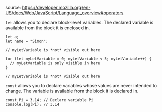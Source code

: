 source: https://developer.mozilla.org/en-US/docs/Web/JavaScript/Language_overview#operators

```let``` allows you to declare block-level variables. The declared variable is available from the block it is enclosed in.
```
let a;
let name = "Simon";

// myLetVariable is *not* visible out here

for (let myLetVariable = 0; myLetVariable < 5; myLetVariable++) {
  // myLetVariable is only visible in here
}

// myLetVariable is *not* visible out here
```

```const``` allows you to declare variables whose values are never intended to change. The variable is available from the block it is declared in.
```
const Pi = 3.14; // Declare variable Pi
console.log(Pi); // 3.14
```
